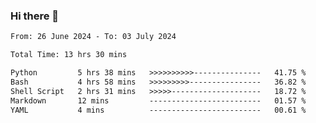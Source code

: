 ### Hi there 👋

<!--
**ututono/ututono** is a ✨ _special_ ✨ repository because its `README.md` (this file) appears on your GitHub profile.

Here are some ideas to get you started:

- 🔭 I’m currently working on ...
- 🌱 I’m currently learning ...
- 👯 I’m looking to collaborate on ...
- 🤔 I’m looking for help with ...
- 💬 Ask me about ...
- 📫 How to reach me: ...
- 😄 Pronouns: ...
- ⚡ Fun fact: ...
-->



<!--START_SECTION:waka-->

```txt
From: 26 June 2024 - To: 03 July 2024

Total Time: 13 hrs 30 mins

Python         5 hrs 38 mins   >>>>>>>>>>---------------   41.75 %
Bash           4 hrs 58 mins   >>>>>>>>>----------------   36.82 %
Shell Script   2 hrs 31 mins   >>>>>--------------------   18.72 %
Markdown       12 mins         -------------------------   01.57 %
YAML           4 mins          -------------------------   00.61 %
```

<!--END_SECTION:waka-->
